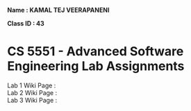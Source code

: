 **Name : KAMAL TEJ VEERAPANENI**  

**Class ID : 43**

# CS 5551 - Advanced Software Engineering Lab Assignments   

Lab 1 Wiki Page :    
Lab 2 Wiki Page :    
Lab 3 Wiki Page :   

